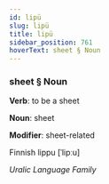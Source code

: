 ```yaml
---
id: lipü
slug: lipü
title: lipü
sidebar_position: 761
hoverText: sheet § Noun
---
```


### sheet § Noun

**Verb**: to be a sheet

**Noun**: sheet

**Modifier**: sheet-related

Finnish lippu [ˈlipːu]

*Uralic Language Family*